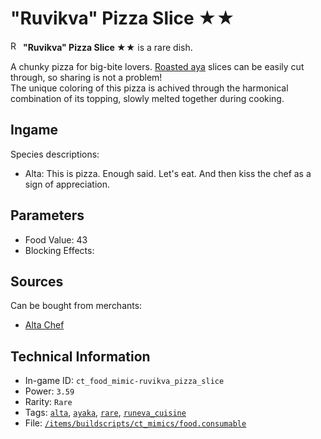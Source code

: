 # "Ruvikva" Pizza Slice ★★

<img src="https://raw.githubusercontent.com/Ceterai/Enternia/main/assetMissing.png" alt="Ruvikva Pizza Slice ★★ icon" loading="lazy" height=16px width="auto" /> **"Ruvikva" Pizza Slice ★★** is a rare dish.

A chunky pizza for big-bite lovers. [Roasted aya](https://ceterai.github.io/MyEnternia/Wiki/Roastedaya) slices can be easily cut through, so sharing is not a problem!  
The unique coloring of this pizza is achived through the harmonical combination of its topping, slowly melted together during cooking.

## Ingame

Species descriptions:

- Alta: This is pizza. Enough said. Let's eat. And then kiss the chef as a sign of appreciation.

## Parameters

- Food Value: 43
- Blocking Effects: 

## Sources

Can be bought from merchants:

- [Alta Chef](https://ceterai.github.io/MyEnternia/Wiki/AltaChef)

## Technical Information

- In-game ID: `ct_food_mimic-ruvikva_pizza_slice`
- Power: `3.59`
- Rarity: `Rare`
- Tags: [`alta`](https://ceterai.github.io/MyEnternia/Wiki/Tags/Alta), [`ayaka`](https://ceterai.github.io/MyEnternia/Wiki/Tags/Ayaka), [`rare`](https://ceterai.github.io/MyEnternia/Wiki/Tags/Rare), [`runeva_cuisine`](https://ceterai.github.io/MyEnternia/Wiki/Tags/RunevaCuisine)
- File: [`/items/buildscripts/ct_mimics/food.consumable`](https://github.com/Ceterai/Enternia/blob/main/items/buildscripts/ct_mimics/food.consumable)
